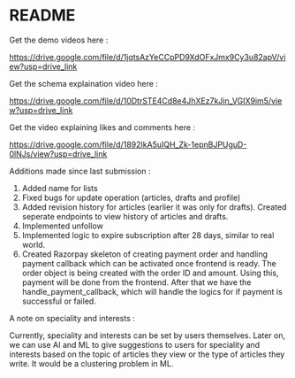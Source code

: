 # README

Get the demo videos here : 

https://drive.google.com/file/d/1jqtsAzYeCCpPD9XdOFxJmx9Cy3u82apV/view?usp=drive_link

Get the schema explaination video here : 

https://drive.google.com/file/d/10DtrSTE4Cd8e4JhXEz7kJin_VGIX9im5/view?usp=drive_link


Get the video explaining likes and comments here :

https://drive.google.com/file/d/1892IkA5uIQH_Zk-1epnBJPUguD-0lNJs/view?usp=drive_link


Additions made since last submission : 

1. Added name for lists
2. Fixed bugs for update operation (articles, drafts and profile)
3. Added revision history for articles (earlier it was only for drafts). Created seperate endpoints to view history of articles and drafts.
4. Implemented unfollow
5. Implemented logic to expire subscription after 28 days, similar to real world.
6. Created Razorpay skeleton of creating payment order and handling payment callback which can be activated once frontend is ready. The order object is being created with the order ID and amount. Using this, payment will be done from the frontend. After that we have the handle_payment_callback, which will handle the logics for if payment is successful or failed.

A note on speciality and interests : 

Currently, speciality and interests can be set by users themselves. Later on, we can use AI and ML to give suggestions to users for speciality and interests based on the topic of articles they view or the type of articles they write. It would be a clustering problem in ML.